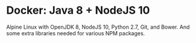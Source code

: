 # Docker: Java 8 + NodeJS 10
Alpine Linux with OpenJDK 8, NodeJS 10, Python 2.7, Git, and Bower. And some extra libraries needed for various NPM packages.
